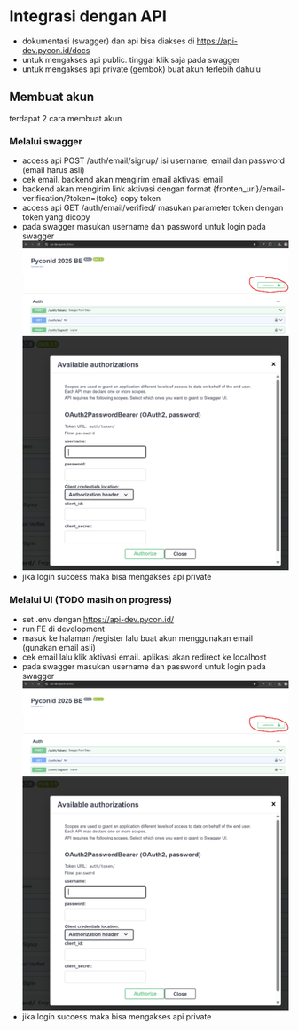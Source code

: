 # Integrasi dengan API
- dokumentasi (swagger) dan api bisa diakses di https://api-dev.pycon.id/docs
- untuk mengakses api public. tinggal klik saja pada swagger
- untuk mengakses api private (gembok) buat akun terlebih dahulu
## Membuat akun
terdapat 2 cara membuat akun
### Melalui swagger
- access api POST /auth/email/signup/ isi username, email dan password (email harus asli)
- cek email. backend akan mengirim email aktivasi email
- backend akan mengirim link aktivasi dengan format {fronten_url}/email-verification/?token={toke} copy token
- access api GET /auth/email/verified/ masukan parameter token dengan token yang dicopy
- pada swagger masukan username dan password untuk login pada swagger
![swagger authorize button](./img/swagger%20authorize%20button.png)
![username password](./img/username%20and%20password.png)
- jika login success maka bisa mengakses api private

### Melalui UI (TODO masih on progress)
- set .env dengan https://api-dev.pycon.id/
- run FE di development
- masuk ke halaman /register lalu buat akun menggunakan email (gunakan email asli)
- cek email lalu klik aktivasi email. aplikasi akan redirect ke localhost
- pada swagger masukan username dan password untuk login pada swagger
![swagger authorize button](./img/swagger%20authorize%20button.png)
![username password](./img/username%20and%20password.png)
- jika login success maka bisa mengakses api private
